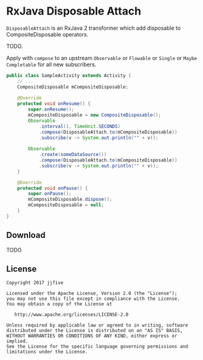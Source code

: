 RxJava Disposable Attach
======================

`DisposableAttach` is an RxJava 2 transformer which add disposable to CompositeDisposable operators.

TODO.

Apply with `compose` to an upstream `Observable` or `Flowable` or `Single` or `Maybe` `Completable` for
all new subscribers.

```java
public class SampleActivity extends Activity {
    // ...
    CompositeDisposable mCompositeDisposable;
    
    @Override
    protected void onResume() {
        super.onResume();
        mCompositeDisposable = new CompositeDisposable();
        Observable
            .interval(1, TimeUnit.SECONDS)
            .compose(DisposableAttach.to(mCompositeDisposable))
            .subscribe(v -> System.out.println("" + v));
            
        Observable
            .create(someDataSource())
            .compose(DisposableAttach.to(mCompositeDisposable))
            .subscribe(v -> System.out.println("" + v));
    }

    @Override
    protected void onPause() {
        super.onPause();
        mCompositeDisposable.dispose();
        mCompositeDisposable = null;
    }
}
```


Download
--------

TODO



License
-------

    Copyright 2017 jjfive

    Licensed under the Apache License, Version 2.0 (the "License");
    you may not use this file except in compliance with the License.
    You may obtain a copy of the License at

       http://www.apache.org/licenses/LICENSE-2.0

    Unless required by applicable law or agreed to in writing, software
    distributed under the License is distributed on an "AS IS" BASIS,
    WITHOUT WARRANTIES OR CONDITIONS OF ANY KIND, either express or implied.
    See the License for the specific language governing permissions and
    limitations under the License.



